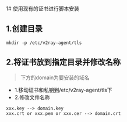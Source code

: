 1# 使用现有的证书进行脚本安装
## 1.创建目录
```
mkdir -p /etc/v2ray-agent/tls
```
## 2.将证书放到指定目录并修改名称
>下方的domain为要安装的域名
- 1.移动证书和私钥到/etc/v2ray-agent/tls下
- 2.修改文件名称
```
xxx.key --> domain.key
xxx.crt or xxx.pem or xxx.cer --> domain.crt
```
